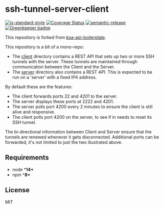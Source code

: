 # ssh-tunnel-server-client
[![js-standard-style](https://img.shields.io/badge/code%20style-standard-brightgreen.svg)](http://standardjs.com) [![Coverage Status](https://coveralls.io/repos/github/christroutner/babel-free-koa2-api-boilerplate/badge.svg?branch=unstable)](https://coveralls.io/github/christroutner/babel-free-koa2-api-boilerplate?branch=unstable) [![semantic-release](https://img.shields.io/badge/%20%20%F0%9F%93%A6%F0%9F%9A%80-semantic--release-e10079.svg)](https://github.com/semantic-release/semantic-release) [![Greenkeeper badge](https://badges.greenkeeper.io/christroutner/koa-api-boilerplate.svg)](https://greenkeeper.io/)

This repository is forked from [koa-api-boilerplate](https://github.com/christroutner/koa-api-boilerplate).

This repository is a bit of a mono-repo:
 - The [client](./client) directory contains a REST API that sets up two or more SSH tunnels with the server. These tunnels are maintained through communication between the Client and the Server.
 - The [server](./server) directory also contains a REST API. This is expected to be run on a 'server' with a fixed IP4 address.

By default these are the features:
- The client forwards ports 22 and 4201 to the server.
- The server displays these ports at 2222 and 4201.
- The server polls port 4200 every 2 minutes to ensure the client is still alive and responsive.
- The client polls port 4200 on the server, to see if in needs to reset its SSH tunnel.

The bi-directional information between Client and Server ensure that the tunnels are renewed whenever it gets disconnected. Additional ports can be forwarded, it's not limited to just the two illustrated above.


## Requirements
* node __^14+__
* npm __^8+__


## License
MIT
